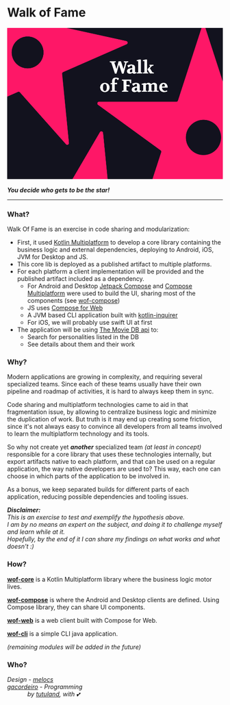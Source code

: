 # Walk of Fame

![Walk of Fame logo](.github/wof-01.jpg)

***You decide who gets to be the star!***

---

### What?

Walk Of Fame is an exercise in code sharing and modularization:

- First, it used [Kotlin Multiplatform](https://kotlinlang.org/docs/multiplatform.html) to develop a core library
  containing the business logic and external dependencies, deploying to Android, iOS, JVM for Desktop and JS.
- This core lib is deployed as a published artifact to multiple platforms.
- For each platform a client implementation will be provided and the published artifact included as a dependency.
    - For Android and Desktop [Jetpack Compose](https://developer.android.com/jetpack/compose) and
      [Compose Multiplatform](https://www.jetbrains.com/lp/compose-mpp/) were used to build the UI, sharing most of the
      components (see [wof-compose](/wof-compose))
    - JS uses [Compose for Web](https://github.com/JetBrains/compose-jb/tree/master/tutorials/Web)
    - A JVM based CLI application built with [kotlin-inquirer](https://github.com/kotlin-inquirer/kotlin-inquirer)
    - For iOS, we will probably use swift UI at first
- The application will be using [The Movie DB api](https://www.themoviedb.org/about) to:
    - Search for personalities listed in the DB
    - See details about them and their work

### Why?

Modern applications are growing in complexity, and requiring several specialized teams. Since each of these teams
usually have their own pipeline and roadmap of activities, it is hard to always keep them in sync.

Code sharing and multiplatform technologies came to aid in that fragmentation issue, by allowing to centralize business
logic and minimize the duplication of work. But truth is it may end up creating some friction, since it's not always
easy to convince all developers from all teams involved to learn the multiplatform technology and its tools.

So why not create yet ***another*** specialized team *(at least in concept)* responsible for a core library that uses
these technologies internally, but export artifacts native to each platform, and that can be used on a regular
application, the way native developers are used to? This way, each one can choose in which parts of the application to
be involved in.

As a bonus, we keep separated builds for different parts of each application, reducing possible dependencies and tooling
issues.

***Disclaimer:***
<br>*This is an exercise to test and exemplify the hypothesis above.*
<br>*I am by no means an expert on the subject, and doing it to challenge myself and learn while at it.*
<br>*Hopefully, by the end of it I can share my findings on what works and what doesn't :)*

### How?

**[wof-core](/wof-core)** is a Kotlin Multiplatform library where the business logic motor lives.

**[wof-compose](/wof-compose)** is where the Android and Desktop clients are defined. Using Compose library, they can
share UI components.

**[wof-web](/wof-web)** is a web client built with Compose for Web.

**[wof-cli](/wof-cli)** is a simple CLI java application.

_(remaining modules will be added in the future)_

### Who?

*Design - [melocs](https://github.com/melocs)*
<br>*[gacordeiro](https://github.com/gacordeiro) - Programming*
<br>&nbsp;&nbsp;&nbsp;&nbsp;&nbsp;&nbsp;&nbsp;&nbsp;&nbsp;&nbsp;&nbsp;
*by [tutuland](https://github.com/tutuland), with 💕*
